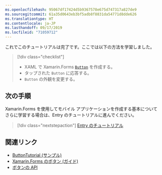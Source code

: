 ```yaml
---
ms.openlocfilehash: 95067df17424d5b9367578e675d747317a827de9
ms.sourcegitcommit: 61a35d0643eb3bf5adb8f8831da54771d8dde626
ms.translationtype: HT
ms.contentlocale: ja-JP
ms.lasthandoff: 09/17/2019
ms.locfileid: "71059712"
---
```

これでこのチュートリアルは完了です。ここでは以下の方法を学習しました。

> [!div class="checklist"]
>
> - XAML で Xamarin.Forms [`Button`](xref:Xamarin.Forms.Button) を作成する。
> - タップされた `Button` に応答する。
> - `Button` の外観を変更する。

## <a name="next-steps"></a>次の手順

Xamarin.Forms を使用してモバイル アプリケーションを作成する基本についてさらに学習する場合は、Entry のチュートリアルに進んでください。

> [!div class="nextstepaction"]
> [Entry のチュートリアル](~/get-started/tutorials/entry/index.yml)

## <a name="related-links"></a>関連リンク

- [ButtonTutorial (サンプル)](https://docs.microsoft.com/samples/xamarin/xamarin-forms-samples/getstarted-tutorials-buttontutorial/)
- [Xamarin.Forms のボタン (ガイド)](~/xamarin-forms/user-interface/button.md)
- [ボタンの API](xref:Xamarin.Forms.Button)
